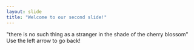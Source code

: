 ```yaml
---
layout: slide
title: "Welcome to our second slide!"
---
```

"there is no such thing as a stranger in the shade of the cherry blossom"
Use the left arrow to go back!
